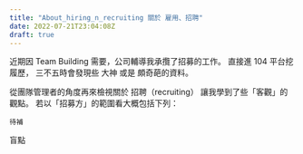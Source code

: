 ```yaml
---
title: "About_hiring_n_recruiting 關於 雇用、招聘"
date: 2022-07-21T23:04:08Z
draft: true
---
```


近期因 Team Building 需要，公司輔導我承攬了招募的工作。
直接進 104 平台挖履歷，
三不五時會發現些 大神 或是 頗奇葩的資料。

從團隊管理者的角度再來檢視關於 招聘（recruiting） 讓我學到了些「客觀」的觀點。
若以「招募方」的範圍看大概包括下列：

```text
待補
```


盲點